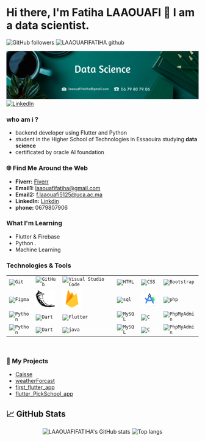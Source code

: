 # Hi there, I'm Fatiha LAAOUAFI 👋 I am a data scientist.

![GitHub followers](https://img.shields.io/github/followers/LAAOUAFIFATIHA?label=Follow&style=social) 
<img src="https://komarev.com/ghpvc/?username=LAAOUAFIFATIHA&label=Profile%20views&color=0e75b6&style=plastic" alt="LAAOUAFIFATIHA github" width="105px" /> 
 
<img src="image.png"></img>
[![LinkedIn][linkedin-shield]][linkedin-url]
### who am i ? 
- backend developer using Flutter and Python
- student in the Higher School of Technologies in Essaouira studying <strong> data science </strong>
- certificated by oracle AI foundation 
### 🌐 Find Me Around the Web
- **Fiverr:** <a href="https://fr.fiverr.com/fatiha_laa?up_rollout=true"> Fiverr</a>
- **Email1:** <a href="laaouafifatiha@gmail.com"> laaouafifatiha@gmail.com </a>
- **Email2:** <a href="f.laaouafi5125@uca.ac.ma"> f.laaouafi5125@uca.ac.ma </a>
- **LinkedIn:** <a href="https://www.linkedin.com/in/fatiha-laaouafi-4227252ba/"> Linkdin </a>
- **phone:** 0679807906


###  What I'm Learning
- Flutter & Firebase
- Python .
- Machine Learning

###  Technologies & Tools

<div align="center">
<table>
	<tr>
		<td><code><img width="50" src="https://user-images.githubusercontent.com/25181517/192108372-f71d70ac-7ae6-4c0d-8395-51d8870c2ef0.png" alt="Git" title="Git"/></code></td>
		<td><code><img width="50" src="https://user-images.githubusercontent.com/25181517/192108374-8da61ba1-99ec-41d7-80b8-fb2f7c0a4948.png" alt="GitHub" title="GitHub"/></code></td>
			<td><code><img width="50" src="https://user-images.githubusercontent.com/25181517/192108891-d86b6220-e232-423a-bf5f-90903e6887c3.png" alt="Visual Studio Code" title="Visual Studio Code"/></code></td>
			<td><code><img width="50" src="https://user-images.githubusercontent.com/25181517/192158954-f88b5814-d510-4564-b285-dff7d6400dad.png" alt="HTML" title="HTML"/></code></td>
			<td><code><img width="50" src="https://user-images.githubusercontent.com/25181517/183898674-75a4a1b1-f960-4ea9-abcb-637170a00a75.png" alt="CSS" title="CSS"/></code></td>
			<td><code><img width="50" src="https://user-images.githubusercontent.com/25181517/183898054-b3d693d4-dafb-4808-a509-bab54cf5de34.png" alt="Bootstrap" title="Bootstrap"/></code></td>
		</tr>
		<tr>
			<td><code><img width="50" src="https://user-images.githubusercontent.com/25181517/189715289-df3ee512-6eca-463f-a0f4-c10d94a06b2f.png" alt="Figma" title="Figma"/></code></td>
			<td><code><img width="50" src="flask.png" alt="flask" title="flask"/></code></td>
			<td><code><img width="50" src="firabase.png" alt="firabase" title="firabase"/></code></td>
			<td><code><img width="50" src="https://cdn-icons-png.flaticon.com/128/7506/7506880.png" alt="sql" title="sql"/></code></td>
			<td><code><img width="50" src="Android1.png" alt="Android" title="Android"/></code></td>
			<td><code><img width="50" src="https://cdn-icons-png.flaticon.com/128/5968/5968332.png" alt="php" title="php"/></code></td>
		</tr>
		<tr>
		</tr>
		<tr>
			<td><code><img width="50" src="https://user-images.githubusercontent.com/25181517/183423507-c056a6f9-1ba8-4312-a350-19bcbc5a8697.png" alt="Python" title="Python"/></code></td>
			<td><code><img width="50" src="https://user-images.githubusercontent.com/25181517/186150304-1568ffdf-4c62-4bdc-9cf1-8d8efcea7c5b.png" alt="Dart" title="Dart"/></code></td>
			<td><code><img width="50" src="https://user-images.githubusercontent.com/25181517/186150365-da1eccce-6201-487c-8649-45e9e99435fd.png" alt="Flutter" title="Flutter"/></code></td>
			<td><code><img width="50" src="https://user-images.githubusercontent.com/25181517/183896128-ec99105a-ec1a-4d85-b08b-1aa1620b2046.png" alt="MySQL" title="MySQL"/></code></td>
			<td><code><img width="50" src="https://user-images.githubusercontent.com/25181517/192106070-46255bcf-65e6-4c6b-a296-bf8d0d8fb2a7.png" alt="C" title="C"/></code></td>
			<td><code><img width="50" src="https://miro.medium.com/v2/resize:fit:1400/1*5Hnnv0awfSv0BGcq1C522w.png" alt="PhpMyAdmin" title="PhpMyAdmin"/></code></td>
	</tr>
	<tr> 


<td><code><img width="50" src="https://encrypted-tbn0.gstatic.com/images?q=tbn:ANd9GcSxNxoOiahaVIVpz6ZzbPdAANgtLZ_AqL235Q&s" alt="Python" title="Python"/></code></td>
			<td><code><img width="50" src="https://encrypted-tbn0.gstatic.com/images?q=tbn:ANd9GcSzW8tJ7lmNFa3yvNLGadpoOpxg0EfOOfoGRm_2QkLNvGMvJcCQmebRh-P7RH6AjytRC7g&usqp=CAU" alt="Dart" title="Dart"/></code></td>
			<td><code><img width="50" src="https://encrypted-tbn0.gstatic.com/images?q=tbn:ANd9GcQM9PeWvphnXOtwq5lJ_uyuXs6mugQ0Dhqxxw&s" alt="java" title="java"/></code></td>
			<td><code><img width="50" src="https://user-images.githubusercontent.com/25181517/183896128-ec99105a-ec1a-4d85-b08b-1aa1620b2046.png" alt="MySQL" title="MySQL"/></code></td>
			<td><code><img width="50" src="https://user-images.githubusercontent.com/25181517/192106070-46255bcf-65e6-4c6b-a296-bf8d0d8fb2a7.png" alt="C" title="C"/></code></td>
			<td><code><img width="50" src="https://miro.medium.com/v2/resize:fit:1400/1*5Hnnv0awfSv0BGcq1C522w.png" alt="PhpMyAdmin" title="PhpMyAdmin"/></code></td>
	



  
</tr>
</table>
</div>
<br>

### 🚀 My Projects
-  <a href="https://github.com/LAAOUAFIFATIHA/PHP_Caisse">Caisse</a>
-  <a href="https://github.com/LAAOUAFIFATIHA/weatherForcast">weatherForcast</a>
-  <a href="https://github.com/LAAOUAFIFATIHA/first_flutter_app">first_flutter_app</a>
-  <a href="https://github.com/LAAOUAFIFATIHA/flutter_PickSchool_app">flutter_PickSchool_app</a>


## 📈 GitHub Stats
<div align="center">
<img alt="LAAOUAFIFATIHA's GitHub stats" src="https://github-readme-stats.vercel.app/api?username=LAAOUAFIFATIHA&show_icons=true&theme=transparent"/>
<img alt="Top langs" src="https://github-readme-stats.vercel.app/api/top-langs/?username=LAAOUAFIFATIHA&layout=compact&&langs_count=8"/>
</div>





<!-- MARKDOWN LINKS & IMAGES -->
[linkedin-shield]: https://img.shields.io/badge/-LinkedIn-black.svg?style=for-the-badge&logo=linkedin&colorB=555
[linkedin-url]:https://www.linkedin.com/in/fatiha-laaouafi-4227252ba/
